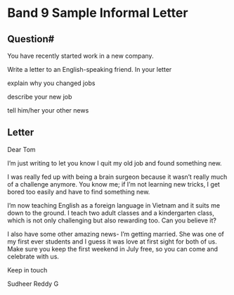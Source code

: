 # Band 9 Sample Informal Letter

## Question#
You have recently started work in a new company.

Write a letter to an English-speaking friend. In your letter

explain why you changed jobs

describe your new job

tell him/her your other news

## Letter

Dear Tom

I’m just writing to let you know I quit my old job and found something new.

I was really fed up with being a brain surgeon because it wasn’t really much of a challenge anymore. You know me; if I’m not learning new tricks, I get bored too easily and have to find something new.

I’m now teaching English as a foreign language in Vietnam and it suits me down to the ground. I teach two adult classes and a kindergarten class, which is not only challenging but also rewarding too. Can you believe it?

I also have some other amazing news- I’m getting married. She was one of my first ever students and I guess it was love at first sight for both of us. Make sure you keep the first weekend in July free, so you can come and celebrate with us.

Keep in touch

Sudheer Reddy G